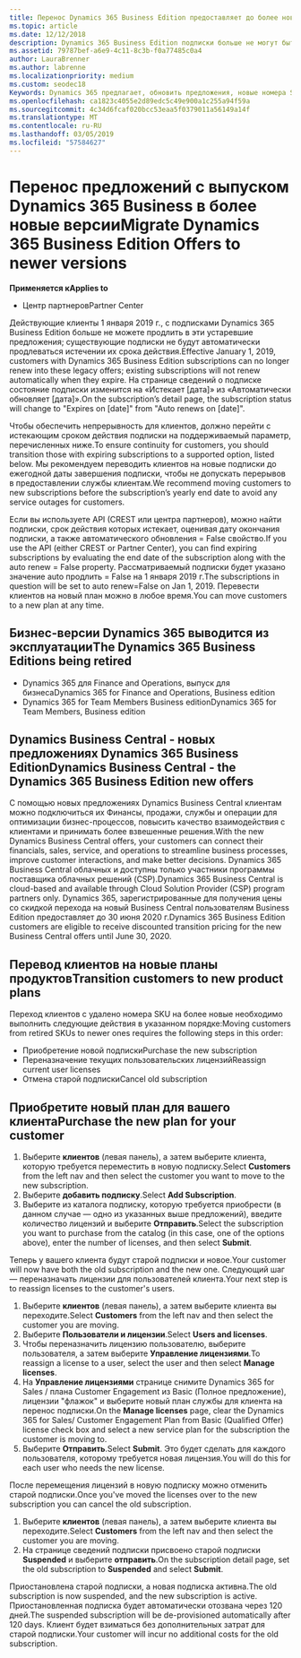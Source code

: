 ```yaml
---
title: Перенос Dynamics 365 Business Edition предоставляет до более новых версий | Центр партнеров
ms.topic: article
ms.date: 12/12/2018
description: Dynamics 365 Business Edition подписки больше не могут быть обновлены.
ms.assetid: 79787bef-a6e9-4c11-8c3b-f0a77485c0a4
author: LauraBrenner
ms.author: labrenne
ms.localizationpriority: medium
ms.custom: seodec18
Keywords: Dynamics 365 предлагает, обновить предложения, новые номера SKU Dynamics 365
ms.openlocfilehash: ca1823c4055e2d89edc5c49e900a1c255a94f59a
ms.sourcegitcommit: 4c34d6fcaf020bcc53eaa5f0379011a56149a14f
ms.translationtype: MT
ms.contentlocale: ru-RU
ms.lasthandoff: 03/05/2019
ms.locfileid: "57584627"
---
```

# <a name="migrate-dynamics-365-business-edition-offers-to-newer-versions"></a><span data-ttu-id="1f296-104">Перенос предложений с выпуском Dynamics 365 Business в более новые версии</span><span class="sxs-lookup"><span data-stu-id="1f296-104">Migrate Dynamics 365 Business Edition Offers to newer versions</span></span> 

<span data-ttu-id="1f296-105">**Применяется к**</span><span class="sxs-lookup"><span data-stu-id="1f296-105">**Applies to**</span></span>

- <span data-ttu-id="1f296-106">Центр партнеров</span><span class="sxs-lookup"><span data-stu-id="1f296-106">Partner Center</span></span>

<span data-ttu-id="1f296-107">Действующие клиенты 1 января 2019 г., с подписками Dynamics 365 Business Edition больше не можете продлить в эти устаревшие предложения; существующие подписки не будут автоматически продлеваться истечении их срока действия.</span><span class="sxs-lookup"><span data-stu-id="1f296-107">Effective January 1, 2019, customers with Dynamics 365 Business Edition subscriptions can no longer renew into these legacy offers; existing subscriptions will not renew automatically when they expire.</span></span> <span data-ttu-id="1f296-108">На странице сведений о подписке состояние подписки изменится на «Истекает [дата]» из «Автоматически обновляет [дата]».</span><span class="sxs-lookup"><span data-stu-id="1f296-108">On the subscription’s detail page, the subscription status will change to "Expires on [date]" from "Auto renews on [date]".</span></span>

<span data-ttu-id="1f296-109">Чтобы обеспечить непрерывность для клиентов, должно перейти с истекающим сроком действия подписки на поддерживаемый параметр, перечисленных ниже.</span><span class="sxs-lookup"><span data-stu-id="1f296-109">To ensure continuity for customers, you should transition those with expiring subscriptions to a supported option, listed below.</span></span> <span data-ttu-id="1f296-110">Мы рекомендуем переводить клиентов на новые подписки до ежегодной даты завершения подписки, чтобы не допускать перерывов в предоставлении службы клиентам.</span><span class="sxs-lookup"><span data-stu-id="1f296-110">We recommend moving customers to new subscriptions before the subscription’s yearly end date to avoid any service outages for customers.</span></span>

<span data-ttu-id="1f296-111">Если вы используете API (CREST или центра партнеров), можно найти подписки, срок действия которых истекает, оценивая дату окончания подписки, а также автоматического обновления = False свойство.</span><span class="sxs-lookup"><span data-stu-id="1f296-111">If you use the API (either CREST or Partner Center), you can find expiring subscriptions by evaluating the end date of the subscription along with the auto renew = False property.</span></span> <span data-ttu-id="1f296-112">Рассматриваемый подписки будет указано значение auto продлить = False на 1 января 2019 г.</span><span class="sxs-lookup"><span data-stu-id="1f296-112">The subscriptions in question will be set to auto renew=False on Jan 1, 2019.</span></span> <span data-ttu-id="1f296-113">Перевести клиентов на новый план можно в любое время.</span><span class="sxs-lookup"><span data-stu-id="1f296-113">You can move customers to a new plan at any time.</span></span> 

## <a name="the-dynamics-365-business-editions-being-retired"></a><span data-ttu-id="1f296-114">Бизнес-версии Dynamics 365 выводится из эксплуатации</span><span class="sxs-lookup"><span data-stu-id="1f296-114">The Dynamics 365 Business Editions being retired</span></span>

- <span data-ttu-id="1f296-115">Dynamics 365 для Finance and Operations, выпуск для бизнеса</span><span class="sxs-lookup"><span data-stu-id="1f296-115">Dynamics 365 for Finance and Operations, Business edition</span></span>
- <span data-ttu-id="1f296-116">Dynamics 365 for Team Members Business edition</span><span class="sxs-lookup"><span data-stu-id="1f296-116">Dynamics 365 for Team Members, Business edition</span></span>

## <a name="dynamics-business-central---the-dynamics-365-business-edition-new-offers"></a><span data-ttu-id="1f296-117">Dynamics Business Central - новых предложениях Dynamics 365 Business Edition</span><span class="sxs-lookup"><span data-stu-id="1f296-117">Dynamics Business Central - the Dynamics 365 Business Edition new offers</span></span>

<span data-ttu-id="1f296-118">С помощью новых предложениях Dynamics Business Central клиентам можно подключиться их Финансы, продажи, службы и операции для оптимизации бизнес-процессов, повысить качество взаимодействия с клиентами и принимать более взвешенные решения.</span><span class="sxs-lookup"><span data-stu-id="1f296-118">With the new Dynamics Business Central offers, your customers can connect their financials, sales, service, and operations to streamline business processes, improve customer interactions, and make better decisions.</span></span> <span data-ttu-id="1f296-119">Dynamics 365 Business Central облачных и доступны только участники программы поставщика облачных решений (CSP).</span><span class="sxs-lookup"><span data-stu-id="1f296-119">Dynamics 365 Business Central is cloud-based and available through Cloud Solution Provider (CSP) program partners only.</span></span>
<span data-ttu-id="1f296-120">Dynamics 365, зарегистрированные для получения цены со скидкой перехода на новый Business Central пользователям Business Edition предоставляет до 30 июня 2020 г.</span><span class="sxs-lookup"><span data-stu-id="1f296-120">Dynamics 365 Business Edition customers are eligible to receive discounted transition pricing for the new Business Central offers until June 30, 2020.</span></span>

## <a name="transition-customers-to-new-product-plans"></a><span data-ttu-id="1f296-121">Перевод клиентов на новые планы продуктов</span><span class="sxs-lookup"><span data-stu-id="1f296-121">Transition customers to new product plans</span></span>

 <span data-ttu-id="1f296-122">Переход клиентов с удалено номера SKU на более новые необходимо выполнить следующие действия в указанном порядке:</span><span class="sxs-lookup"><span data-stu-id="1f296-122">Moving customers from retired SKUs to newer ones requires the following steps in this order:</span></span>

- <span data-ttu-id="1f296-123">Приобретение новой подписки</span><span class="sxs-lookup"><span data-stu-id="1f296-123">Purchase the new subscription</span></span>
- <span data-ttu-id="1f296-124">Переназначение текущих пользовательских лицензий</span><span class="sxs-lookup"><span data-stu-id="1f296-124">Reassign current user licenses</span></span>
- <span data-ttu-id="1f296-125">Отмена старой подписки</span><span class="sxs-lookup"><span data-stu-id="1f296-125">Cancel old subscription</span></span>

## <a name="purchase-the-new-plan-for-your-customer"></a><span data-ttu-id="1f296-126">Приобретите новый план для вашего клиента</span><span class="sxs-lookup"><span data-stu-id="1f296-126">Purchase the new plan for your customer</span></span>

1. <span data-ttu-id="1f296-127">Выберите **клиентов** (левая панель), а затем выберите клиента, которую требуется переместить в новую подписку.</span><span class="sxs-lookup"><span data-stu-id="1f296-127">Select **Customers** from the left nav and then select the customer you want to move to the new subscription.</span></span>
2. <span data-ttu-id="1f296-128">Выберите **добавить подписку**.</span><span class="sxs-lookup"><span data-stu-id="1f296-128">Select **Add Subscription**.</span></span>
3. <span data-ttu-id="1f296-129">Выберите из каталога подписку, которую требуется приобрести (в данном случае — одно из указанных выше предложений), введите количество лицензий и выберите **Отправить**.</span><span class="sxs-lookup"><span data-stu-id="1f296-129">Select the subscription you want to purchase from the catalog (in this case, one of the options above), enter the number of licenses, and then select **Submit**.</span></span> 

<span data-ttu-id="1f296-130">Теперь у вашего клиента будут старой подписки и новое.</span><span class="sxs-lookup"><span data-stu-id="1f296-130">Your customer will now have both the old subscription and the new one.</span></span> <span data-ttu-id="1f296-131">Следующий шаг — переназначать лицензии для пользователей клиента.</span><span class="sxs-lookup"><span data-stu-id="1f296-131">Your next step is to reassign licenses to the customer's users.</span></span>

1. <span data-ttu-id="1f296-132">Выберите **клиентов** (левая панель), а затем выберите клиента вы переходите.</span><span class="sxs-lookup"><span data-stu-id="1f296-132">Select **Customers** from the left nav and then select the customer you are moving.</span></span>
2. <span data-ttu-id="1f296-133">Выберите **Пользователи и лицензии**.</span><span class="sxs-lookup"><span data-stu-id="1f296-133">Select **Users and licenses**.</span></span>
3. <span data-ttu-id="1f296-134">Чтобы переназначить лицензию пользователю, выберите пользователя, а затем выберите **Управление лицензиями**.</span><span class="sxs-lookup"><span data-stu-id="1f296-134">To reassign a license to a user, select the user and then select **Manage licenses**.</span></span> 
4. <span data-ttu-id="1f296-135">На **Управление лицензиями** странице снимите Dynamics 365 for Sales / плана Customer Engagement из Basic (Полное предложение), лицензии "флажок" и выберите новый план службы для клиента на перенос подписки.</span><span class="sxs-lookup"><span data-stu-id="1f296-135">On the **Manage licenses** page, clear the Dynamics 365 for Sales/ Customer Engagement Plan from Basic (Qualified Offer) license check box and select a new service plan for the subscription the customer is moving to.</span></span> 
5. <span data-ttu-id="1f296-136">Выберите **Отправить**.</span><span class="sxs-lookup"><span data-stu-id="1f296-136">Select **Submit**.</span></span> <span data-ttu-id="1f296-137">Это будет сделать для каждого пользователя, которому требуется новая лицензия.</span><span class="sxs-lookup"><span data-stu-id="1f296-137">You will do this for each user who needs the new license.</span></span> 

<span data-ttu-id="1f296-138">После перемещения лицензий в новую подписку можно отменить старой подписки.</span><span class="sxs-lookup"><span data-stu-id="1f296-138">Once you've moved the licenses over to the new subscription you can cancel the old subscription.</span></span> 

1. <span data-ttu-id="1f296-139">Выберите **клиентов** (левая панель), а затем выберите клиента вы переходите.</span><span class="sxs-lookup"><span data-stu-id="1f296-139">Select **Customers** from the left nav and then select the customer you are moving.</span></span>
2. <span data-ttu-id="1f296-140">На странице сведений подписки присвоено старой подписки **Suspended** и выберите **отправить**.</span><span class="sxs-lookup"><span data-stu-id="1f296-140">On the subscription detail page, set the old subscription to **Suspended** and select **Submit**.</span></span>

<span data-ttu-id="1f296-141">Приостановлена старой подписки, а новая подписка активна.</span><span class="sxs-lookup"><span data-stu-id="1f296-141">The old subscription is now suspended, and the new subscription is active.</span></span> <span data-ttu-id="1f296-142">Приостановленная подписка будет автоматически отозвана через 120 дней.</span><span class="sxs-lookup"><span data-stu-id="1f296-142">The suspended subscription will be de-provisioned automatically after 120 days.</span></span> <span data-ttu-id="1f296-143">Клиент будет взиматься без дополнительных затрат для старой подписки.</span><span class="sxs-lookup"><span data-stu-id="1f296-143">Your customer will incur no additional costs for the old subscription.</span></span>